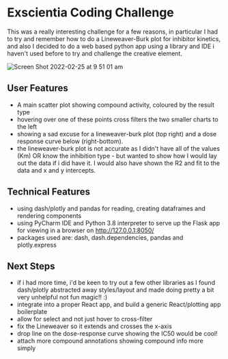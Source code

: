 # Exscientia Coding Challenge

This was a really interesting challenge for a few reasons, in particular I had to try and remember how to do a Lineweaver-Burk plot for inhibitor kinetics, and also I decided to do a web based python app using a library and IDE i haven't used before to try and challenge the creative element.

![Screen Shot 2022-02-25 at 9 51 01 am](https://user-images.githubusercontent.com/95592979/155639365-26db0312-fec7-4fb3-9aed-5eb8f4c00b0a.png)


## User Features

- A main scatter plot showing compound activity, coloured by the result type
- hovering over one of these points cross filters the two smaller charts to the left
- showing a sad excuse for a lineweaver-burk plot (top right) and a dose response curve below (right-bottom).
- the lineweaver-burk plot is not accurate as I didn't have all of the values (Km) OR know the inhibition type - but wanted to show how I would lay out the data if i did have it.  I would also have shown the R2 and fit to the data and x and y intercepts.

## Technical Features

- using dash/plotly and pandas for reading, creating dataframes and rendering components
- using PyCharm IDE and Python 3.8 interpreter to serve up the Flask app for viewing in a browser on http://127.0.0.1:8050/
- packages used are: dash, dash.dependencies, pandas and plotly.express

## Next Steps

- if i had more time, i'd be keen to try out a few other libraries as I found dash/plotly abstracted away styles/layout and made doing pretty a bit very unhelpful not fun magic!! :)
- integrate into a proper React app, and build a generic React/plotting app boilerplate
- allow for select and not just hover to cross-filter
- fix the Lineweaver so it extends and crosses the x-axis
- drop line on the dose-response curve showing the IC50 would be cool!
- attach more compound annotations showing compound info more simply


